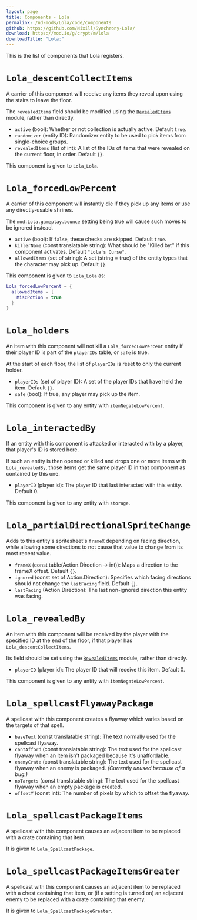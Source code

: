 ```yaml
---
layout: page
title: Components - Lola
permalink: /nd-mods/Lola/code/components
github: https://github.com/Nixill/Synchrony-Lola/
download: https://mod.io/g/crypt/m/lola
downloadTitle: "Lola:"
---
```


This is the list of components that Lola registers.


# `Lola_descentCollectItems`
A carrier of this component will receive any items they reveal upon using the stairs to leave the floor.

The `revealedItems` field should be modified using the [`RevealedItems`](modules/RevealedItems.md) module, rather than directly.

- `active` (bool): Whether or not collection is actually active. Default `true`.
- `randomizer` (entity ID): Randomizer entity to be used to pick items from single-choice groups.
- `revealedItems` (list of int): A list of the IDs of items that were revealed on the current floor, in order. Default `{}`.

This component is given to `Lola_Lola`.


# `Lola_forcedLowPercent`
A carrier of this component will instantly die if they pick up any items or use any directly-usable shrines.

The `mod.Lola.gameplay.bounce` setting being true will cause such moves to be ignored instead.

- `active` (bool): If `false`, these checks are skipped. Default `true`.
- `killerName` (const translatable string): What should be "Killed by:" if this component activates. Default `"Lola's Curse"`.
- `allowedItems` (set of string): A set (string = true) of the entity types that the character may pick up. Default `{}`.

This component is given to `Lola_Lola` as:
```lua
Lola_forcedLowPercent = {
  allowedItems = {
    MiscPotion = true
  } 
}
```


# `Lola_holders`
An item with this component will not kill a `Lola_forcedLowPercent` entity if their player ID is part of the `playerIDs` table, or `safe` is true.

At the start of each floor, the list of `playerIDs` is reset to only the current holder.

- `playerIDs` (set of player ID): A set of the player IDs that have held the item. Default `{}`.
- `safe` (bool): If true, any player may pick up the item.

This component is given to any entity with `itemNegateLowPercent`.


# `Lola_interactedBy`
If an entity with this component is attacked or interacted with by a player, that player's ID is stored here.

If such an entity is then opened or killed and drops one or more items with `Lola_revealedBy`, those items get the same player ID in that component as contained by this one.

- `playerID` (player id): The player ID that last interacted with this entity. Default 0.

This component is given to any entity with `storage`.


# `Lola_partialDirectionalSpriteChange`
Adds to this entity's spritesheet's `frameX` depending on facing direction, while allowing some directions to not cause that value to change from its most recent value.

- `frameX` (const table(Action.Direction → int)): Maps a direction to the frameX offset. Default `{}`.
- `ignored` (const set of Action.Direction): Specifies which facing directions should not change the `lastFacing` field. Default `{}`.
- `lastFacing` (Action.Direction): The last non-ignored direction this entity was facing.


# `Lola_revealedBy`
An item with this component will be received by the player with the specified ID at the end of the floor, if that player has `Lola_descentCollectItems`.

Its field should be set using the [`RevealedItems`](modules/RevealedItems.md) module, rather than directly.

- `playerID` (player id): The player ID that will receive this item. Default 0.

This component is given to any entity with `itemNegateLowPercent`.


# `Lola_spellcastFlyawayPackage`
A spellcast with this component creates a flyaway which varies based on the targets of that spell.

- `baseText` (const translatable string): The text normally used for the spellcast flyaway.
- `cantAfford` (const translatable string): The text used for the spellcast flyaway when an item isn't packaged because it's unaffordable.
- `enemyCrate` (const translatable string): The text used for the spellcast flyaway when an enemy is packaged. *(Currently unused because of a bug.)*
- `noTargets` (const translatable string): The text used for the spellcast flyaway when an empty package is created.
- `offsetY` (const int): The number of pixels by which to offset the flyaway.


# `Lola_spellcastPackageItems`
A spellcast with this component causes an adjacent item to be replaced with a crate containing that item.

It is given to `Lola_SpellcastPackage`.


# `Lola_spellcastPackageItemsGreater`
A spellcast with this component causes an adjacent item to be replaced with a chest containing that item, or (if a setting is turned on) an adjacent enemy to be replaced with a crate containing that enemy.

It is given to `Lola_SpellcastPackageGreater`.


